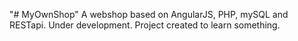 "# MyOwnShop"
A webshop based on AngularJS, PHP, mySQL and RESTapi. Under development. Project created to learn something.

